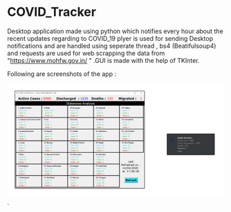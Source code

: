 # COVID_Tracker

Desktop application made using python which notifies every hour about the recent updates regarding to COVID_19 plyer is used for sending Desktop notifications and are handled using seperate thread , bs4 (Beatifulsoup4) and requests are used for web scrapping the data from "https://www.mohfw.gov.in/ " .GUI is made with the help of TKInter.


Following are screenshots of the app : 

<img src="https://raw.githubusercontent.com/RajGorhekar/COVID_tracker/master/ss1.png" width ="950"  />.
